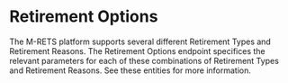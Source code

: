 # Retirement Options

The M-RETS platform supports several different Retirement Types and Retirement Reasons. The Retirement Options endpoint specifices the relevant parameters for each of these combinations of Retirement Types and Retirement Reasons. See these entities for more information.
